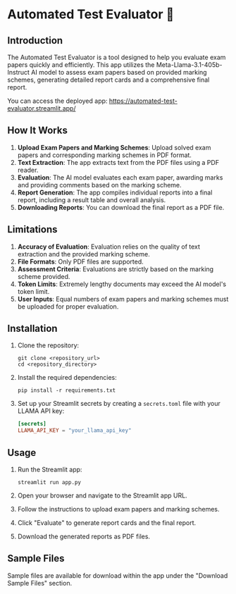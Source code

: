 # Automated Test Evaluator 📝

## Introduction

The Automated Test Evaluator is a tool designed to help you evaluate exam papers quickly and efficiently. This app utilizes the Meta-Llama-3.1-405b-Instruct AI model to assess exam papers based on provided marking schemes, generating detailed report cards and a comprehensive final report.

You can access the deployed app: https://automated-test-evaluator.streamlit.app/ 

## How It Works

1. **Upload Exam Papers and Marking Schemes**: Upload solved exam papers and corresponding marking schemes in PDF format.
2. **Text Extraction**: The app extracts text from the PDF files using a PDF reader.
3. **Evaluation**: The AI model evaluates each exam paper, awarding marks and providing comments based on the marking scheme.
4. **Report Generation**: The app compiles individual reports into a final report, including a result table and overall analysis.
5. **Downloading Reports**: You can download the final report as a PDF file.

## Limitations

1. **Accuracy of Evaluation**: Evaluation relies on the quality of text extraction and the provided marking scheme.
2. **File Formats**: Only PDF files are supported.
3. **Assessment Criteria**: Evaluations are strictly based on the marking scheme provided.
4. **Token Limits**: Extremely lengthy documents may exceed the AI model's token limit.
5. **User Inputs**: Equal numbers of exam papers and marking schemes must be uploaded for proper evaluation.

## Installation

1. Clone the repository:
    
    ```
    git clone <repository_url>
    cd <repository_directory>
    ```
    
2. Install the required dependencies:
    
    ```
    pip install -r requirements.txt
    ```
    
3. Set up your Streamlit secrets by creating a `secrets.toml` file with your LLAMA API key:
    
    ```toml
    [secrets]
    LLAMA_API_KEY = "your_llama_api_key"
    ```
    

## Usage

1. Run the Streamlit app:
    
    ```
    streamlit run app.py
    ```
    
2. Open your browser and navigate to the Streamlit app URL.
3. Follow the instructions to upload exam papers and marking schemes.
4. Click "Evaluate" to generate report cards and the final report.
5. Download the generated reports as PDF files.

## Sample Files

Sample files are available for download within the app under the "Download Sample Files" section.
